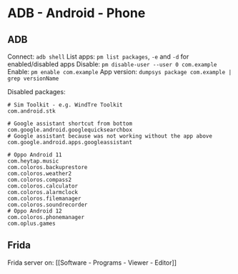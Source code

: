 # ADB - Android - Phone
## ADB
Connect: `adb shell`
List apps: `pm list packages`, `-e` and `-d` for enabled/disabled apps
Disable: `pm disable-user --user 0 com.example`
Enable: `pm enable com.example`
App version: `dumpsys package com.example | grep versionName`

Disabled packages:
```shell
# Sim Toolkit - e.g. WindTre Toolkit
com.android.stk

# Google assistant shortcut from bottom
com.google.android.googlequicksearchbox
# Google assistant because was not working without the app above
com.google.android.apps.googleassistant

# Oppo Android 11
com.heytap.music
com.coloros.backuprestore
com.coloros.weather2
com.coloros.compass2
com.coloros.calculator
com.coloros.alarmclock
com.coloros.filemanager
com.coloros.soundrecorder
# Oppo Android 12
com.coloros.phonemanager
com.oplus.games
```

## Frida
Frida server on:
[[Software - Programs - Viewer - Editor]]